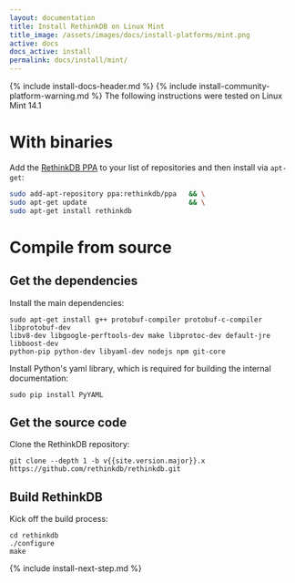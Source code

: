 ```yaml
---
layout: documentation
title: Install RethinkDB on Linux Mint
title_image: /assets/images/docs/install-platforms/mint.png
active: docs
docs_active: install
permalink: docs/install/mint/
---
```

{% include install-docs-header.md %}
{% include install-community-platform-warning.md %}
The following instructions were tested on Linux Mint 14.1

# With binaries #
Add the [RethinkDB PPA](https://launchpad.net/~rethinkdb/+archive/ppa) to your list of
repositories and then install via `apt-get`:  

```bash
sudo add-apt-repository ppa:rethinkdb/ppa   && \
sudo apt-get update                         && \
sudo apt-get install rethinkdb
```


# Compile from source #

## Get the dependencies ##
Install the main dependencies:

```
sudo apt-get install g++ protobuf-compiler protobuf-c-compiler libprotobuf-dev
libv8-dev libgoogle-perftools-dev make libprotoc-dev default-jre libboost-dev
python-pip python-dev libyaml-dev nodejs npm git-core
```

Install Python's yaml library, which is required for building the internal documentation:

```
sudo pip install PyYAML
```

## Get the source code ##
Clone the RethinkDB repository:

```
git clone --depth 1 -b v{{site.version.major}}.x https://github.com/rethinkdb/rethinkdb.git
```

## Build RethinkDB ##

Kick off the build process:

```
cd rethinkdb
./configure
make
```

{% include install-next-step.md %}
